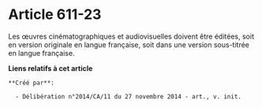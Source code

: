 # Article 611-23

Les œuvres cinématographiques et audiovisuelles doivent être éditées, soit en version originale en langue française, soit
dans une version sous-titrée en langue française.

**Liens relatifs à cet article**

	**Créé par**:

	  - Délibération n°2014/CA/11 du 27 novembre 2014 - art., v. init.
